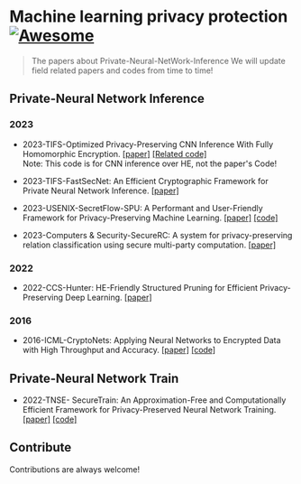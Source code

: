 # Machine learning privacy protection  [![Awesome](https://cdn.jsdelivr.net/gh/sindresorhus/awesome@d7305f38d29fed78fa85652e3a63e154dd8e8829/media/badge.svg)](https://github.com/Chenytstu/Private-Neural-NetWork-Inference)
> The papers about Private-Neural-NetWork-Inference
We will update field related papers and codes from time to time!

## Private-Neural Network Inference

### 2023
- 2023-TIFS-Optimized Privacy-Preserving CNN Inference With Fully Homomorphic Encryption.
  [[paper]](https://ieeexplore.ieee.org/abstract/document/10089847)
  [[Related code]](https://github.com/yamanalab/PP-CNN)  
  Note: This code is for CNN inference over HE, not the paper's Code!

- 2023-TIFS-FastSecNet: An Efficient Cryptographic Framework for Private Neural Network Inference.
  [[paper]](https://ieeexplore.ieee.org/abstract/document/10081492/metrics#metrics)

- 2023-USENIX-SecretFlow-SPU: A Performant and User-Friendly Framework for Privacy-Preserving Machine Learning.
  [[paper]](https://www.usenix.org/system/files/atc23-ma.pdf)
  [[code]](https://github.com/secretflow/spu.git)

- 2023-Computers & Security-SecureRC: A system for privacy-preserving relation classification using secure multi-party computation.
  [[paper]](https://dl.acm.org/doi/10.1016/j.cose.2023.103142)
  
### 2022
- 2022-CCS-Hunter: HE-Friendly Structured Pruning for Efficient Privacy-Preserving Deep Learning.
  [[paper]](https://dl.acm.org/doi/abs/10.1145/3488932.3517401)

### 2016
- 2016-ICML-CryptoNets: Applying Neural Networks to Encrypted Data with High Throughput and Accuracy.
  [[paper]](https://www.microsoft.com/en-us/research/wp-content/uploads/2016/04/CryptonetsTechReport.pdf)
  [[code]](https://github.com/microsoft/CryptoNets)
## Private-Neural Network Train
- 2022-TNSE- SecureTrain: An Approximation-Free and Computationally Efficient Framework for Privacy-Preserved Neural Network Training.
  [[paper]](https://ieeexplore.ieee.org/document/9271910#:~:text=SecureTrain%20enables%20joint%20linear%20and%20nonlinear%20computation%20based,to%20achieve%20training%20stability%20and%20prevent%20accuracy%20loss.)
  [[code]](https://github.com/ChiaoThon/SecureTrain)

## Contribute

Contributions are always welcome!

